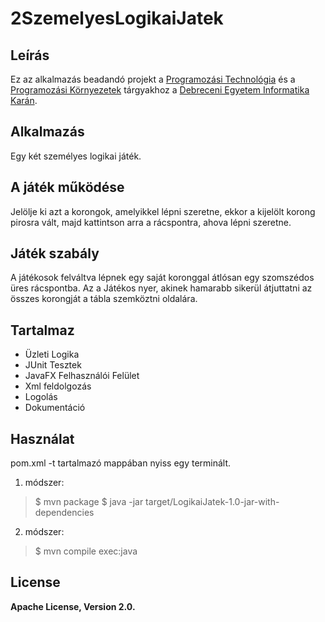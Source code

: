 # 2SzemelyesLogikaiJatek

Leírás
------
Ez az alkalmazás beadandó projekt a [Programozási Technológia](http://www.inf.unideb.hu/~jeszy/prt/) és a 
[Programozási Környezetek](http://www.inf.unideb.hu/~jeszy/progkorny/) tárgyakhoz a [Debreceni Egyetem Informatika Karán](http://w1.inf.unideb.hu/).

Alkalmazás
----------
Egy két személyes logikai játék.

A játék működése
----------------
Jelölje ki azt a korongok, amelyikkel lépni szeretne, ekkor a kijelölt 
korong pirosra vált, majd kattintson arra a rácspontra, ahova lépni 
szeretne. 

Játék szabály
-------------
A játékosok felváltva lépnek egy saját koronggal átlósan egy 
szomszédos üres rácspontba. Az a Játékos nyer, akinek hamarabb 
sikerül átjuttatni az összes korongját a tábla szemköztni oldalára.

Tartalmaz
---------
* Üzleti Logika
* JUnit Tesztek
* JavaFX Felhasználói Felület
* Xml feldolgozás
* Logolás
* Dokumentáció

Használat
---------
pom.xml -t tartalmazó mappában nyiss egy terminált.

1. módszer:

> $ mvn package
> $ java -jar target/LogikaiJatek-1.0-jar-with-dependencies

2. módszer:

> $ mvn compile exec:java

License
-------
**Apache License, Version 2.0.**
